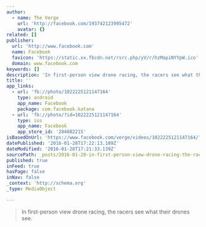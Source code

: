 ```yaml
---
author:
  - name: The Verge
    url: 'http://facebook.com/193742123995472'
    avatar: {}
related: []
publisher:
  url: 'http://www.facebook.com'
  name: Facebook
  favicon: 'https://static.xx.fbcdn.net/rsrc.php/yV/r/hzMapiNYYpW.ico'
  domain: www.facebook.com
keywords: []
description: 'In first-person view drone racing, the racers see what their drones see.'
title: ''
app_links:
  - url: 'fb://photo/1022225121147164'
    type: android
    app_name: Facebook
    package: com.facebook.katana
  - url: 'fb://photo/?id=1022225121147164'
    type: ios
    app_name: Facebook
    app_store_id: '284882215'
isBasedOnUrl: 'https://www.facebook.com/verge/videos/1022225121147164/?fref=nf'
datePublished: '2016-01-28T17:22:13.189Z'
dateModified: '2016-01-28T17:21:33.139Z'
sourcePath: _posts/2016-01-28-in-first-person-view-drone-racing-the-racers-see-what-their.md
published: true
inFeed: true
hasPage: false
inNav: false
_context: 'http://schema.org'
_type: MediaObject

---
```

> In first-person view drone racing&comma; the racers see what their drones see&period;